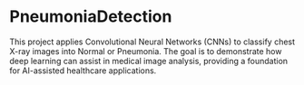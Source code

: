 # PneumoniaDetection
This project applies Convolutional Neural Networks (CNNs) to classify chest X-ray images into Normal or Pneumonia. The goal is to demonstrate how deep learning can assist in medical image analysis, providing a foundation for AI-assisted healthcare applications.
